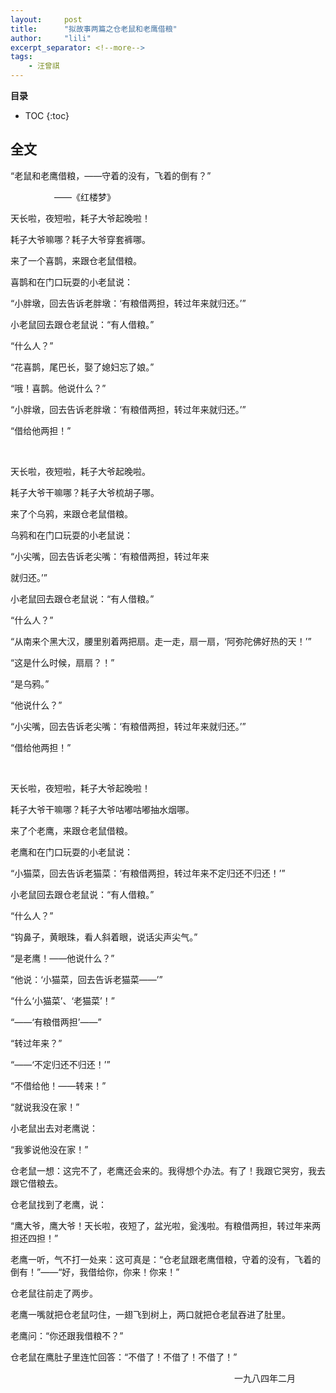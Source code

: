 ```yaml
---
layout:     post
title:      "拟故事两篇之仓老鼠和老鹰借粮"
author:     "lili"
excerpt_separator: <!--more-->
tags:
    - 汪曾祺
---
```


 <!--more-->
 
**目录**
* TOC
{:toc}

## 全文
“老鼠和老鹰借粮，——守着的没有，飞着的倒有？”

<p style='text-align:right; padding: 0 35vw 0 0'>——《红楼梦》</p>

天长啦，夜短啦，耗子大爷起晚啦！

耗子大爷嘛哪？耗子大爷穿套裤哪。

来了一个喜鹊，来跟仓老鼠借粮。

喜鹊和在门口玩耍的小老鼠说：

“小胖墩，回去告诉老胖墩：‘有粮借两担，转过年来就归还。’”

小老鼠回去跟仓老鼠说：“有人借粮。”

“什么人？”

“花喜鹊，尾巴长，娶了媳妇忘了娘。”

“哦！喜鹊。他说什么？”

“小胖墩，回去告诉老胖墩：‘有粮借两担，转过年来就归还。’”

“借给他两担！”

<br/>

天长啦，夜短啦，耗子大爷起晚啦。

耗子大爷干嘛哪？耗子大爷梳胡子哪。

来了个乌鸦，来跟仓老鼠借粮。

乌鸦和在门口玩耍的小老鼠说：

“小尖嘴，回去告诉老尖嘴：‘有粮借两担，转过年来

就归还。’”

小老鼠回去跟仓老鼠说：“有人借粮。”

“什么人？”

“从南来个黑大汉，腰里别着两把扇。走一走，扇一扇，‘阿弥陀佛好热的天！’”

“这是什么时候，扇扇？！”

“是乌鸦。”

“他说什么？”

“小尖嘴，回去告诉老尖嘴：‘有粮借两担，转过年来就归还。’”

“借给他两担！”

<br/>

天长啦，夜短啦，耗子大爷起晚啦！

耗子大爷干嘛哪？耗子大爷咕嘟咕嘟抽水烟哪。

来了个老鹰，来跟仓老鼠借粮。

老鹰和在门口玩耍的小老鼠说：

“小猫菜，回去告诉老猫菜：‘有粮借两担，转过年来不定归还不归还！’”

小老鼠回去跟仓老鼠说：“有人借粮。”

“什么人？”

“钩鼻子，黄眼珠，看人斜着眼，说话尖声尖气。”

“是老鹰！——他说什么？”

“他说：‘小猫菜，回去告诉老猫菜——’”

“什么‘小猫菜’、‘老猫菜’！”

“——‘有粮借两担’——”

“转过年来？”

“——‘不定归还不归还！’”

“不借给他！——转来！”

“就说我没在家！”

小老鼠出去对老鹰说：

“我爹说他没在家！”

仓老鼠一想：这完不了，老鹰还会来的。我得想个办法。有了！我跟它哭穷，我去跟它借粮去。

仓老鼠找到了老鹰，说：

“鹰大爷，鹰大爷！天长啦，夜短了，盆光啦，瓮浅啦。有粮借两担，转过年来两担还四担！”

老鹰一听，气不打一处来：这可真是：“仓老鼠跟老鹰借粮，守着的没有，飞着的倒有！”——“好，我借给你，你来！你来！”

仓老鼠往前走了两步。

老鹰一嘴就把仓老鼠叼住，一翅飞到树上，两口就把仓老鼠吞进了肚里。

老鹰问：“你还跟我借粮不？”

仓老鼠在鹰肚子里连忙回答：“不借了！不借了！不借了！”


<p style='text-align:right; padding: 0 5vw 0 0'>一九八四年二月</p>

